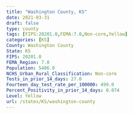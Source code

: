 ```yaml
---
title: "Washington County, KS"
date: 2021-03-31
draft: false
type: county
tags: [FIPS:20201.0,FEMA:7.0,Non-core,Yellow]
categories: [KS]
County: Washington County
State: KS
FIPS: 20201.0
FEMA_Region: 7.0
Population: 5406.0
NCHS_Urban_Rural_Classification: Non-core
Tests_in_prior_14_days: 27.0
Fourteen_day_test_rate_per_100000: 499.0
Percent_Positivity_in_prior_14_days: 0.074
Level: Yellow
url: /states/KS/washington-county
---
```



